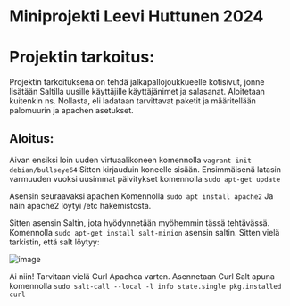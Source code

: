 # Miniprojekti Leevi Huttunen 2024

# Projektin tarkoitus:
Projektin tarkoituksena on tehdä jalkapallojoukkueelle kotisivut, jonne lisätään Saltilla uusille käyttäjille käyttäjänimet ja salasanat. Aloitetaan kuitenkin ns. Nollasta, eli ladataan tarvittavat paketit ja määritellään palomuurin ja apachen asetukset. 

## Aloitus:
Aivan ensiksi loin uuden virtuaalikoneen komennolla    `vagrant init debian/bullseye64` Sitten kirjauduin koneelle sisään.
Ensimmäisenä latasin varmuuden vuoksi uusimmat päivitykset komennolla    `sudo apt-get update`

Asensin seuraavaksi apachen Komennolla `sudo apt install apache2`
Ja näin apache2 löytyi /etc hakemistosta.

Sitten asensin Saltin, jota hyödynnetään myöhemmin tässä tehtävässä. Komennolla `sudo apt-get install salt-minion` asensin saltin. Sitten vielä tarkistin, että salt löytyy:

![image](https://github.com/LeeviHuttunen/Palvelintenhallinta/assets/165004822/10c7971f-f060-4850-9559-905e2b9bd1ef)

Ai niin! Tarvitaan vielä Curl Apachea varten. Asennetaan Curl Salt apuna komennolla `sudo salt-call --local -l info state.single pkg.installed curl` 




